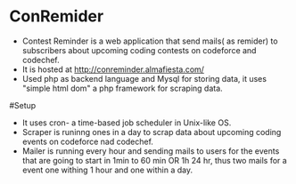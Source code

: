 # ConRemider
* Contest Reminder is a web application that send mails( as remider) to subscribers about upcoming coding contests on codeforce and codechef.
* It is hosted at http://conreminder.almafiesta.com/
* Used php as backend language and Mysql for storing data, it uses "simple html dom" a php framework for scraping data.

#Setup
* It uses cron- a time-based job scheduler in Unix-like OS.
* Scraper is runinng ones in a day to scrap data about upcoming coding events on codeforce nad codechef.
* Mailer is running every hour and sending mails to users for the events that are going to start in 1min to 60 min OR 1h 24 hr,
thus two mails for a event one withing 1 hour and one within a day.
